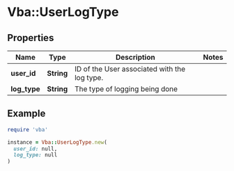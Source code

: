 # Vba::UserLogType

## Properties

| Name | Type | Description | Notes |
| ---- | ---- | ----------- | ----- |
| **user_id** | **String** | ID of the User associated with the log type. |  |
| **log_type** | **String** | The type of logging being done |  |

## Example

```ruby
require 'vba'

instance = Vba::UserLogType.new(
  user_id: null,
  log_type: null
)
```

